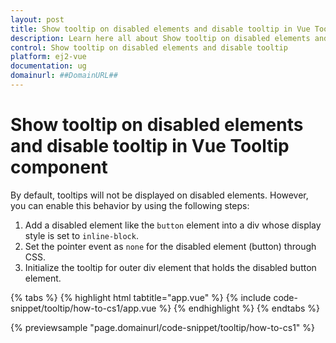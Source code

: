 ```yaml
---
layout: post
title: Show tooltip on disabled elements and disable tooltip in Vue Tooltip component | Syncfusion
description: Learn here all about Show tooltip on disabled elements and disable tooltip in Syncfusion Vue Tooltip component of Syncfusion Essential JS 2 and more.
control: Show tooltip on disabled elements and disable tooltip 
platform: ej2-vue
documentation: ug
domainurl: ##DomainURL##
---
```


# Show tooltip on disabled elements and disable tooltip in Vue Tooltip component

By default, tooltips will not be displayed on disabled elements. However, you can enable this behavior by using the following steps:
1. Add a disabled element like the `button` element into a div whose display style is set to `inline-block`.
2. Set the pointer event as `none` for the disabled element (button) through CSS.
3. Initialize the tooltip for outer div element that holds the disabled button element.

{% tabs %}
{% highlight html tabtitle="app.vue" %}
{% include code-snippet/tooltip/how-to-cs1/app.vue %}
{% endhighlight %}
{% endtabs %}
        
{% previewsample "page.domainurl/code-snippet/tooltip/how-to-cs1" %}
